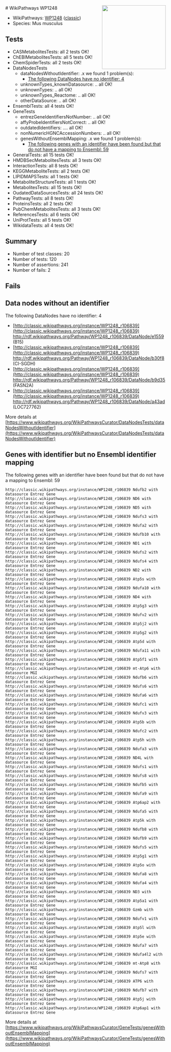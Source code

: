 <img style="float: right; width: 200px" src="https://upload.wikimedia.org/wikipedia/commons/thumb/8/83/Wplogo_with_text_500.png/640px-Wplogo_with_text_500.png" />
# WikiPathways WP1248

* WikiPathways: [WP1248](https://wikipathways.org/pathways/WP1248) ([classic](https://classic.wikipathways.org/instance/WP1248))
* Species: Mus musculus
## Tests
* CASMetabolitesTests: all 2 tests OK!
* ChEBIMetabolitesTests: all 5 tests OK!
* ChemSpiderTests: all 2 tests OK!
* DataNodesTests
    * dataNodesWithoutIdentifier: .x we found 1 problem(s):
        * [The following DataNodes have no identifier: 4](#d2d32fa3)
    * unknownTypes_knownDatasource: .. all OK!
    * unknownTypes: .. all OK!
    * unknownTypes_Reactome: .. all OK!
    * otherDataSource: .. all OK!
* EnsemblTests: all 4 tests OK!
* GeneTests
    * entrezGeneIdentifiersNotNumber: .. all OK!
    * affyProbeIdentifiersNotCorrect: .. all OK!
    * outdatedIdentifiers: .... all OK!
    * nonNumericHGNCAccessionNumbers: .. all OK!
    * genesWithoutEnsemblMapping: .x we found 1 problem(s):
        * [The following genes with an identifier have been found but that do not have a mapping to Ensembl: 59](#c4e54392)
* GeneralTests: all 15 tests OK!
* HMDBSecMetabolitesTests: all 3 tests OK!
* InteractionTests: all 8 tests OK!
* KEGGMetaboliteTests: all 2 tests OK!
* LIPIDMAPSTests: all 1 tests OK!
* MetaboliteStructureTests: all 1 tests OK!
* MetabolitesTests: all 15 tests OK!
* OudatedDataSourcesTests: all 24 tests OK!
* PathwayTests: all 8 tests OK!
* ProteinsTests: all 2 tests OK!
* PubChemMetabolitesTests: all 3 tests OK!
* ReferencesTests: all 6 tests OK!
* UniProtTests: all 5 tests OK!
* WikidataTests: all 4 tests OK!


## Summary

* Number of test classes: 20
* Number of tests: 120
* Number of assertions: 241
* Number of fails: 2

## Fails

<a name="d2d32fa3" />

## Data nodes without an identifier

The following DataNodes have no identifier: 4

* [http://classic.wikipathways.org/instance/WP1248_r106839](http://classic.wikipathways.org/instance/WP1248_r106839) http://rdf.wikipathways.org/Pathway/WP1248_r106839/DataNode/e1559 (B15)
* [http://classic.wikipathways.org/instance/WP1248_r106839](http://classic.wikipathways.org/instance/WP1248_r106839) http://rdf.wikipathways.org/Pathway/WP1248_r106839/DataNode/b30f8 (CI-SGDH)
* [http://classic.wikipathways.org/instance/WP1248_r106839](http://classic.wikipathways.org/instance/WP1248_r106839) http://rdf.wikipathways.org/Pathway/WP1248_r106839/DataNode/b9d35 (FASN2A)
* [http://classic.wikipathways.org/instance/WP1248_r106839](http://classic.wikipathways.org/instance/WP1248_r106839) http://rdf.wikipathways.org/Pathway/WP1248_r106839/DataNode/a43ad (LOC727762)


More details at [https://www.wikipathways.org/WikiPathwaysCurator/DataNodesTests/dataNodesWithoutIdentifier](https://www.wikipathways.org/WikiPathwaysCurator/DataNodesTests/dataNodesWithoutIdentifier)

<a name="c4e54392" />

## Genes with identifier but no Ensembl identifier mapping

The following genes with an identifier have been found but that do not have a mapping to Ensembl: 59
```
http://classic.wikipathways.org/instance/WP1248_r106839 Ndufb2 with datasource Entrez Gene
http://classic.wikipathways.org/instance/WP1248_r106839 ND6 with datasource Entrez Gene
http://classic.wikipathways.org/instance/WP1248_r106839 ND5 with datasource Entrez Gene
http://classic.wikipathways.org/instance/WP1248_r106839 Ndufs3 with datasource Entrez Gene
http://classic.wikipathways.org/instance/WP1248_r106839 Ndufa2 with datasource Entrez Gene
http://classic.wikipathways.org/instance/WP1248_r106839 Ndufb10 with datasource Entrez Gene
http://classic.wikipathways.org/instance/WP1248_r106839 ND1 with datasource Entrez Gene
http://classic.wikipathways.org/instance/WP1248_r106839 Ndufs2 with datasource Entrez Gene
http://classic.wikipathways.org/instance/WP1248_r106839 Ndufs4 with datasource Entrez Gene
http://classic.wikipathways.org/instance/WP1248_r106839 ND2 with datasource Entrez Gene
http://classic.wikipathways.org/instance/WP1248_r106839 Atp5s with datasource Entrez Gene
http://classic.wikipathways.org/instance/WP1248_r106839 Ndufa10 with datasource Entrez Gene
http://classic.wikipathways.org/instance/WP1248_r106839 ND4 with datasource Entrez Gene
http://classic.wikipathways.org/instance/WP1248_r106839 Atp5g3 with datasource Entrez Gene
http://classic.wikipathways.org/instance/WP1248_r106839 Ndufv2 with datasource Entrez Gene
http://classic.wikipathways.org/instance/WP1248_r106839 Atp5j2 with datasource Entrez Gene
http://classic.wikipathways.org/instance/WP1248_r106839 Atp5g2 with datasource Entrez Gene
http://classic.wikipathways.org/instance/WP1248_r106839 Atp5d with datasource Entrez Gene
http://classic.wikipathways.org/instance/WP1248_r106839 Ndufa11 with datasource Entrez Gene
http://classic.wikipathways.org/instance/WP1248_r106839 Atp5f1 with datasource Entrez Gene
http://classic.wikipathways.org/instance/WP1248_r106839 mt-Atp6 with datasource MGI
http://classic.wikipathways.org/instance/WP1248_r106839 Ndufb6 with datasource Entrez Gene
http://classic.wikipathways.org/instance/WP1248_r106839 Ndufs6 with datasource Entrez Gene
http://classic.wikipathways.org/instance/WP1248_r106839 Ndufa6 with datasource Entrez Gene
http://classic.wikipathways.org/instance/WP1248_r106839 Ndufc1 with datasource Entrez Gene
http://classic.wikipathways.org/instance/WP1248_r106839 Ndufv3 with datasource Entrez Gene
http://classic.wikipathways.org/instance/WP1248_r106839 Atp5b with datasource Entrez Gene
http://classic.wikipathways.org/instance/WP1248_r106839 Ndufc2 with datasource Entrez Gene
http://classic.wikipathways.org/instance/WP1248_r106839 Atp5h with datasource Entrez Gene
http://classic.wikipathways.org/instance/WP1248_r106839 Ndufa3 with datasource Entrez Gene
http://classic.wikipathways.org/instance/WP1248_r106839 ND4L with datasource Entrez Gene
http://classic.wikipathways.org/instance/WP1248_r106839 Ndufs1 with datasource Entrez Gene
http://classic.wikipathways.org/instance/WP1248_r106839 Ndufs8 with datasource Entrez Gene
http://classic.wikipathways.org/instance/WP1248_r106839 Ndufb5 with datasource Entrez Gene
http://classic.wikipathways.org/instance/WP1248_r106839 Ndufa9 with datasource Entrez Gene
http://classic.wikipathways.org/instance/WP1248_r106839 Atp6ap2 with datasource Entrez Gene
http://classic.wikipathways.org/instance/WP1248_r106839 Ndufa5 with datasource Entrez Gene
http://classic.wikipathways.org/instance/WP1248_r106839 Atp5k with datasource Entrez Gene
http://classic.wikipathways.org/instance/WP1248_r106839 Ndufb8 with datasource Entrez Gene
http://classic.wikipathways.org/instance/WP1248_r106839 Ndufb9 with datasource Entrez Gene
http://classic.wikipathways.org/instance/WP1248_r106839 Ndufs5 with datasource Entrez Gene
http://classic.wikipathways.org/instance/WP1248_r106839 Atp5g1 with datasource Entrez Gene
http://classic.wikipathways.org/instance/WP1248_r106839 Atp5o with datasource Entrez Gene
http://classic.wikipathways.org/instance/WP1248_r106839 Ndufa8 with datasource Entrez Gene
http://classic.wikipathways.org/instance/WP1248_r106839 Ndufa4 with datasource Entrez Gene
http://classic.wikipathways.org/instance/WP1248_r106839 ND3 with datasource Entrez Gene
http://classic.wikipathways.org/instance/WP1248_r106839 Atp5a1 with datasource Entrez Gene
http://classic.wikipathways.org/instance/WP1248_r106839 Gzmb with datasource Entrez Gene
http://classic.wikipathways.org/instance/WP1248_r106839 Ndufv1 with datasource Entrez Gene
http://classic.wikipathways.org/instance/WP1248_r106839 Atp5l with datasource Entrez Gene
http://classic.wikipathways.org/instance/WP1248_r106839 Atp5e with datasource Entrez Gene
http://classic.wikipathways.org/instance/WP1248_r106839 Ndufa7 with datasource Entrez Gene
http://classic.wikipathways.org/instance/WP1248_r106839 Ndufa4l2 with datasource Entrez Gene
http://classic.wikipathways.org/instance/WP1248_r106839 mt-Atp8 with datasource MGI
http://classic.wikipathways.org/instance/WP1248_r106839 Ndufs7 with datasource Entrez Gene
http://classic.wikipathways.org/instance/WP1248_r106839 ATP6 with datasource Entrez Gene
http://classic.wikipathways.org/instance/WP1248_r106839 Ndufb7 with datasource Entrez Gene
http://classic.wikipathways.org/instance/WP1248_r106839 Atp5j with datasource Entrez Gene
http://classic.wikipathways.org/instance/WP1248_r106839 Atp6ap1 with datasource Entrez Gene
```

More details at [https://www.wikipathways.org/WikiPathwaysCurator/GeneTests/genesWithoutEnsemblMapping](https://www.wikipathways.org/WikiPathwaysCurator/GeneTests/genesWithoutEnsemblMapping)

